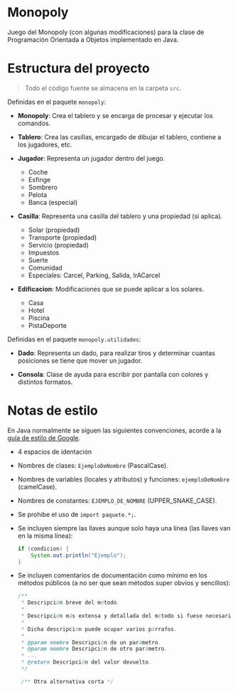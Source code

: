 # Monopoly

Juego del Monopoly (con algunas modificaciones) para la clase de Programación
Orientada a Objetos implementado en Java.

# Estructura del proyecto

> Todo el código fuente se almacena en la carpeta `src`.

Definidas en el paquete `monopoly`:

- **Monopoly**: Crea el tablero y se encarga de procesar y ejecutar los
  comandos.

- **Tablero**: Crea las casillas, encargado de dibujar el tablero, contiene
  a los jugadores, etc.

- **Jugador**: Representa un jugador dentro del juego.
  - Coche
  - Esfinge
  - Sombrero
  - Pelota
  - Banca (especial)

- **Casilla**: Representa una casilla del tablero y una propiedad (si aplica).
  - Solar (propiedad)
  - Transporte (propiedad)
  - Servicio (propiedad)
  - Impuestos
  - Suerte
  - Comunidad
  - Especiales: Carcel, Parking, Salida, IrACarcel

- **Edificacion**: Modificaciones que se puede aplicar a los solares.
  - Casa
  - Hotel
  - Piscina
  - PistaDeporte

Definidas en el paquete `monopoly.utilidades`:

- **Dado**: Representa un dado, para realizar tiros y determinar cuantas
  posiciones se tiene que mover un jugador.

- **Consola**: Clase de ayuda para escribir por pantalla con colores y distintos
  formatos.

# Notas de estilo

En Java normalmente se siguen las siguientes convenciones, acorde a la [guía de
estilo de Google].

- 4 espacios de identación
- Nombres de clases: `EjemploDeNombre` (PascalCase).
- Nombres de variables (locales y atributos) y funciones: `ejemploDeNombre` (camelCase).
- Nombres de constantes: `EJEMPLO_DE_NOMBRE` (UPPER_SNAKE_CASE).
- Se prohibe el uso de `import paquete.*;`.
- Se incluyen siempre las llaves aunque solo haya una línea (las llaves van en
  la misma línea):

  ```java
  if (condicion) {
      System.out.println("Ejemplo");
  }
  ```

- Se incluyen comentarios de documentación como mínimo en los métodos públicos
  (a no ser que sean métodos super obvios y sencillos):

  ```java
  /**
   * Descripción breve del método.
   *
   * Descripción más extensa y detallada del método si fuese necesario.
   *
   * Dicha descripción puede ocupar varios párrafos.
   *
   * @param nombre Descripción de un parámetro.
   * @param nombre Descripción de otro parámetro.
   * ...
   * @return Descripción del valor devuelto.
   */

   /** Otra alternativa corta */
  ```

[guía de estilo de Google]: https://google.github.io/styleguide/javaguide.html

